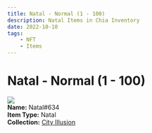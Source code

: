 ```yaml
---
title: Natal - Normal (1 - 100)
description: Natal Items in Chia Inventory
date: 2022-10-10
tags:
    - NFT
    - Items
---
```


# Natal - Normal (1 - 100)
<div class="item_thumbnail">
<img loading="lazy" src="https://z23e5i5alnqgzkxji4lyfkzuc36vv4hw5slr37eiifpbgvhyqm.arweave.net/zrZOo6BbYG-yq6UcXgqs0Fv1a8Pbslx38iEFeE1T4g4"><br/>
<div><strong>Name:</strong> Natal#634</div>
<div><strong>Item Type:</strong> Natal</div>
<div><strong>Collection:</strong> <a href="https://www.spacescan.io/xch/nft/collection/col1lend2dcn558km4wcwta4xnkfv3xpcmlp9kyt0m909emvfxechlyqdl5ndg">City Illusion</a></div>
</div>


